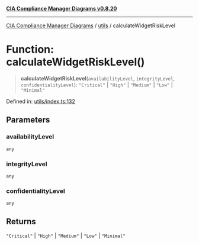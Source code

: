 [**CIA Compliance Manager Diagrams v0.8.20**](../../README.md)

***

[CIA Compliance Manager Diagrams](../../modules.md) / [utils](../README.md) / calculateWidgetRiskLevel

# Function: calculateWidgetRiskLevel()

> **calculateWidgetRiskLevel**(`availabilityLevel`, `integrityLevel`, `confidentialityLevel`): `"Critical"` \| `"High"` \| `"Medium"` \| `"Low"` \| `"Minimal"`

Defined in: [utils/index.ts:132](https://github.com/Hack23/cia-compliance-manager/blob/9180e2700dca841f6711d7243c036db4de73db57/src/utils/index.ts#L132)

## Parameters

### availabilityLevel

`any`

### integrityLevel

`any`

### confidentialityLevel

`any`

## Returns

`"Critical"` \| `"High"` \| `"Medium"` \| `"Low"` \| `"Minimal"`
